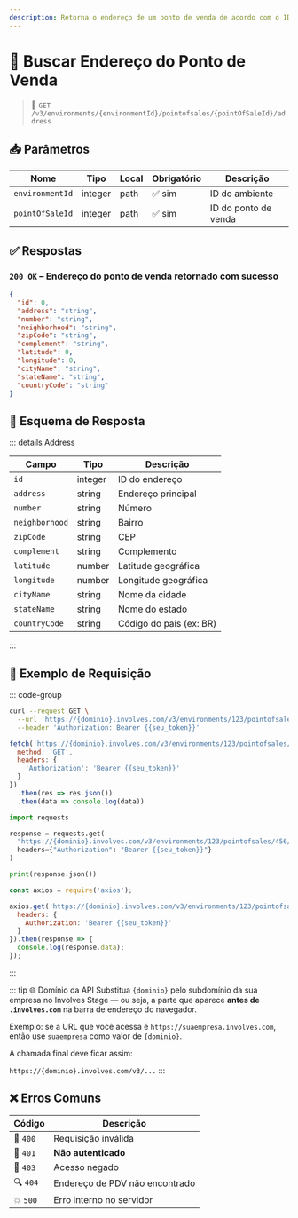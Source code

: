 ```yaml
---
description: Retorna o endereço de um ponto de venda de acordo com o ID do ponto de venda.
---
```


# 📍 Buscar Endereço do Ponto de Venda

> 🔗 `GET /v3/environments/{environmentId}/pointofsales/{pointOfSaleId}/address`


## 📥 Parâmetros

| Nome            | Tipo    | Local | Obrigatório | Descrição            |
| --------------- | ------- | ----- | ----------- | -------------------- |
| `environmentId` | integer | path  | ✅ sim       | ID do ambiente       |
| `pointOfSaleId` | integer | path  | ✅ sim       | ID do ponto de venda |


## ✅ Respostas

### `200 OK` – Endereço do ponto de venda retornado com sucesso

```json
{
  "id": 0,
  "address": "string",
  "number": "string",
  "neighborhood": "string",
  "zipCode": "string",
  "complement": "string",
  "latitude": 0,
  "longitude": 0,
  "cityName": "string",
  "stateName": "string",
  "countryCode": "string"
}
```


## 🧬 Esquema de Resposta

::: details Address

| Campo          | Tipo    | Descrição               |
| -------------- | ------- | ----------------------- |
| `id`           | integer | ID do endereço          |
| `address`      | string  | Endereço principal      |
| `number`       | string  | Número                  |
| `neighborhood` | string  | Bairro                  |
| `zipCode`      | string  | CEP                     |
| `complement`   | string  | Complemento             |
| `latitude`     | number  | Latitude geográfica     |
| `longitude`    | number  | Longitude geográfica    |
| `cityName`     | string  | Nome da cidade          |
| `stateName`    | string  | Nome do estado          |
| `countryCode`  | string  | Código do país (ex: BR) |

:::


## 📘 Exemplo de Requisição

::: code-group

```bash [🟢 cURL]
curl --request GET \
  --url 'https://{dominio}.involves.com/v3/environments/123/pointofsales/456/address' \
  --header 'Authorization: Bearer {{seu_token}}'
```

```js [🟡 JavaScript]
fetch('https://{dominio}.involves.com/v3/environments/123/pointofsales/456/address', {
  method: 'GET',
  headers: {
    'Authorization': 'Bearer {{seu_token}}'
  }
})
  .then(res => res.json())
  .then(data => console.log(data))
```

```python [🔵 Python]
import requests

response = requests.get(
  "https://{dominio}.involves.com/v3/environments/123/pointofsales/456/address",
  headers={"Authorization": "Bearer {{seu_token}}"}
)

print(response.json())
```

```js [🟣 Node.js]
const axios = require('axios');

axios.get('https://{dominio}.involves.com/v3/environments/123/pointofsales/456/address', {
  headers: {
    Authorization: 'Bearer {{seu_token}}'
  }
}).then(response => {
  console.log(response.data);
});
```

:::


::: tip 🌐 Domínio da API
Substitua `{dominio}` pelo subdomínio da sua empresa no Involves Stage — ou seja, a parte que aparece **antes de `.involves.com`** na barra de endereço do navegador.

Exemplo: se a URL que você acessa é `https://suaempresa.involves.com`, então use `suaempresa` como valor de `{dominio}`.

A chamada final deve ficar assim:

`https://{dominio}.involves.com/v3/...`
:::


## ❌ Erros Comuns

| Código | Descrição                           |
|--------|-------------------------------------|
| 🔴 `400`  | Requisição inválida                 |
| 🔐 `401`  | **Não autenticado**                 |
| 🚫 `403`  | Acesso negado                       |
| 🔍 `404`  | Endereço de PDV não encontrado      |
| 💥 `500`  | Erro interno no servidor            |
